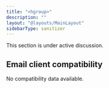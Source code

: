 ```yaml
---
title: "<hgroup>"
description: ""
layout: "@layouts/MainLayout"
sidebarType: sanitizer
---
```


This section is under active discussion.

## Email client compatibility

No compatibility data available.